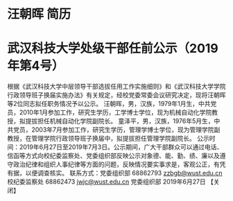 # 汪朝晖 简历

# 武汉科技大学处级干部任前公示（2019年第4号）
根据《武汉科技大学中层领导干部选拔任用工作实施细则》和《武汉科技大学学院行政领导班子换届实施办法》有关规定，经校党委常委会议研究决定，现将汪朝晖等2位同志拟任职务情况予以公示。
汪朝晖，男，汉族，1979年1月生，中共党员，2010年1月参加工作，研究生学历，工学博士学位，现为机械自动化学院教授，拟提拔担任机械自动化学院副院长。
童泽平，男，汉族，1976年5月生，中共党员，2003年7月参加工作，研究生学历，管理学博士学位，现为管理学院副教授，在管理学院行政领导班子换届中，拟提拔担任管理学院副院长。
公示时间：2019年6月27日至2019年7月3日。公示期间，广大干部群众可以通过电话、信函等方式向校纪委监察处、党委组织部反映公示对象德、能、勤、绩、廉以及遵守政治纪律和组织人事纪律等方面的问题，反映情况要实事求是，客观公正，有凭有据，以便调查核实。
联系方式：党委组织部 68862793 zzbgb@wust.edu.cn
校纪委监察处 68862473 jwjc@wust.edu.cn
党委组织部
2019年6月27日
【关闭】
